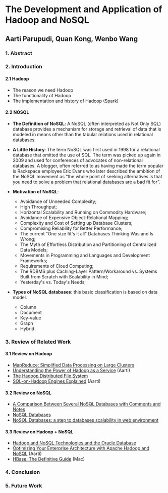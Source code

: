 # The Development and Application of Hadoop and NoSQL 

## Aarti Parupudi, Quan Kong, Wenbo Wang

### 1. Abstract

### 2. Introduction

#### 2.1 Hadoop

* The reason we need Hadoop
* The functionality of Hadoop
* The implementation and history of Hadoop (Spark) 

#### 2.2 NOSQL

* **The Definition of NoSQL**: A NoSQL (often interpreted as Not Only SQL) database provides a mechanism for storage and retrieval of data that is modeled in means other than the tabular relations used in relational databases.

* **A Little History**: The term NoSQL was first used in 1998 for a relational database that omitted the use of SQL. The term was picked up again in 2009 and used for conferences of advocates of non-relational databases. A blogger, often referred to as having made the term popular is Rackspace employee Eric Evans who later described the ambition of the NoSQL movement as “the whole point of seeking alternatives is that you need to solve a problem that relational databases are a bad fit for”. 

* **Motivation of NoSQL**: 
	* Avoidance of Unneeded Complexity;
	* High Throughput;
	* Horizontal Scalability and Running on Commodity Hardware;
	* Avoidance of Expensive Object-Relational Mapping;
	* Complexity and Cost of Setting up Database Clusters;
	* Compromising Reliability for Better Performance;
	* The current "One size fit's it all" Databases Thinking Was and Is Wrong;
	* The Myth of Effortless Distribution and Partitioning of Centralized Data Models;
	* Movements in Programming and Languages and Development Frameworks;
	* Requirements of Cloud Computing;
	* The RDBMS plus Caching-Layer Pattern/Workaround vs. Systems Built from Scratch with Scalability in Mind;
	* Yesterday's vs. Today's Needs;

* **Types of NoSQL databases**: this basic classification is based on data model. 
	* Column
	* Document
	* Key-value
	* Graph
	* Hybrid


### 3. Review of Related Work

#### 3.1 Review on Hadoop

* [MapReduce: Simplified Data Processing on Large Clusters](https://www.usenix.org/legacy/publications/library/proceedings/osdi04/tech/full_papers/dean/dean_html/index.html)
* [Understanding the Power of Hadoop as a Service](https://docs.google.com/file/d/0BwMVEMCs7KRNNWIyT3hiRXhLWms/edit) (Aarti)
* [The Hadoop Distributed File System](https://docs.google.com/file/d/0B2_4GOBGjarzTkdLZDBNbVdYTXM/edit)
* [SQL-on-Hadoop Engines Explained](https://docs.google.com/file/d/0BwMVEMCs7KRNb1hici14RV9XVnc/edit) (Aarti)


#### 3.2 Review on NoSQL

* [A Comparison Between Several NoSQL Databases with Comments and Notes](https://docs.google.com/file/d/0B2_4GOBGjarzdnpWUk1GQjFndU0/edit)
* [NoSQL Databases](https://docs.google.com/file/d/0B2_4GOBGjarzaTdjcFhoODZVQWs/edit)
* [NoSQL Databases: a step to databases scalability in web environment](https://docs.google.com/file/d/0B2_4GOBGjarzckFhYmxkODNkVUE/edit)

#### 3.3 Review on Hadoop + NoSQL 

* [Hadoop and NoSQL Technologies and the Oracle Database](https://docs.google.com/file/d/0BwMVEMCs7KRNUDJwaWx2Y2VyXzA/edit)
* [Optimizing Your Enterprise Architecture with Apache Hadoop and NoSQL](https://docs.google.com/file/d/0BwMVEMCs7KRNTjBCSzVQZ0E3OXc/edit) (Aarti)
* [HBase: The Definitive Guide](https://docs.google.com/file/d/0B2_4GOBGjarzVXR3RUFwcXZxSzA/edit) (Mac)


### 4. Conclusion

### 5. Future Work
